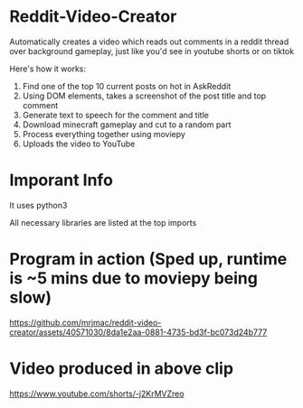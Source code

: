 # Reddit-Video-Creator

Automatically creates a video which reads out comments in a reddit thread over background gameplay, just like you'd see in youtube shorts or on tiktok

Here's how it works:

1. Find one of the top 10 current posts on hot in AskReddit
2. Using DOM elements, takes a screenshot of the post title and top comment
3. Generate text to speech for the comment and title
4. Download minecraft gameplay and cut to a random part
5. Process everything together using moviepy
6. Uploads the video to YouTube

# Imporant Info
It uses python3

All necessary libraries are listed at the top imports

# Program in action (Sped up, runtime is ~5 mins due to moviepy being slow)

https://github.com/mrjmac/reddit-video-creator/assets/40571030/8da1e2aa-0881-4735-bd3f-bc073d24b777

# Video produced in above clip

https://www.youtube.com/shorts/-j2KrMVZreo

